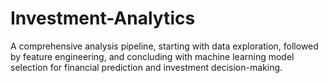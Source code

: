 # Investment-Analytics
A comprehensive analysis pipeline, starting with data exploration, followed by feature engineering, and concluding with machine learning model selection for financial prediction and investment decision-making.

